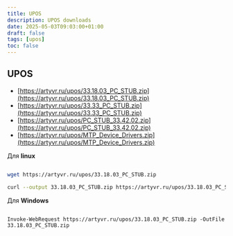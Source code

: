 ```yaml
---
title: UPOS
description: UPOS downloads
date: 2025-05-03T09:03:00+01:00
draft: false
tags: [upos] 
toc: false
---
```


## UPOS

- [https://artyvr.ru/upos/33.18.03_PC_STUB.zip](https://artyvr.ru/upos/33.18.03_PC_STUB.zip)
- [https://artyvr.ru/upos/33.33_PC_STUB.zip](https://artyvr.ru/upos/33.33_PC_STUB.zip)
- [https://artyvr.ru/upos/PC_STUB_33.42.02.zip](https://artyvr.ru/upos/PC_STUB_33.42.02.zip)
- [https://artyvr.ru/upos/MTP_Device_Drivers.zip](https://artyvr.ru/upos/MTP_Device_Drivers.zip)

Для **linux**

```bash

wget https://artyvr.ru/upos/33.18.03_PC_STUB.zip

curl --output 33.18.03_PC_STUB.zip https://artyvr.ru/upos/33.18.03_PC_STUB.zip

```

Для **Windows**

```pwsh

Invoke-WebRequest https://artyvr.ru/upos/33.18.03_PC_STUB.zip -OutFile 33.18.03_PC_STUB.zip

```
